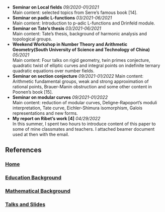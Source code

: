 - **Seminar on Local fields**                                                                              _09/2020-01/2021_  
Main content: selected topics from Serre’s famous book [14].
- **Seminar on padic L-functions**                                                                  _03/2021-06/2021_  
Main content: Introduction to p-adic L-functions and Drinfeld module.
- **Seminar on Tate’s thesis**                                                                             _03/2021-06/2021_  
Main content: Tate’s thesis, background of harmonic analysis and topological groups.
- **Weekend Workshop in Number Theory and Arithmetic Geometry(South University of Science and Technology of China)**                                     _05/2021_  
Main content: Four talks on rigid geometry, twin primes conjecture, quadratic twist of elliptic curves and integral points on indefinite ternary quadratic equations over number fields.
- **Seminar on section conjecture**                                                                 _09/2021-01/2022_ 
 Main content: Arithmetic fundamental groups, weak and strong approximation of rational points, Brauer-Manin obstruction and some other content in Poonen’s book [15].
- **Seminar on modular curves**                                                                       _09/2021-01/2022_  
Main content: reduction of modular curves, Deligne-Rapoport’s moduli interpretation, Tate curve, Eichler-Shimura isomorphism, Galois representations and new forms.
- **My report on Ribet’s work [4]**                                                               _04/29/2022_      
In this summer, I spent two hours to introduce content of this paper to some of mine classmates and teachers. I attached beamer document used at then with the email.

## References






### [Home](https://ym-tang.github.io/Home/)
### [Education Background](https://ym-tang.github.io/Educational-Background/)
### [Mathematical Background](https://ym-tang.github.io/Mathematical-Background/)
### [Talks and Slides](https://ym-tang.github.io/Talks-and-Slides/)
